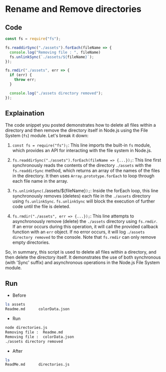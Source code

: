 # Rename and Remove directories

## Code

```javascript
const fs = require("fs");

fs.readdirSync("./assets").forEach(fileName => {
  console.log("Removing file : ", fileName)
  fs.unlinkSync(`./assets/${fileName}`);
});

fs.rmdir("./assets", err => {
  if (err) {
    throw err;
  }

  console.log("./assets directory removed");
});
```

## Explaination

The code snippet you posted demonstrates how to delete all files within a directory and then remove the directory itself in Node.js using the File System (`fs`) module. Let's break it down:

1. `const fs = require("fs");`: This line imports the built-in `fs` module, which provides an API for interacting with the file system in Node.js.

2. `fs.readdirSync("./assets").forEach(fileName => {...});`: This line first synchronously reads the contents of the directory `./assets` with the `fs.readdirSync` method, which returns an array of the names of the files in the directory. It then uses `Array.prototype.forEach` to loop through each file name in the array.

3. `fs.unlinkSync(`./assets/${fileName}`);`: Inside the forEach loop, this line synchronously removes (deletes) each file in the `./assets` directory using `fs.unlinkSync`. `fs.unlinkSync` will block the execution of further code until the file is deleted.

4. `fs.rmdir("./assets", err => {...});`: This line attempts to asynchronously remove (delete) the `./assets` directory using `fs.rmdir`. If an error occurs during this operation, it will call the provided callback function with an `err` object. If no error occurs, it will log `./assets directory removed` to the console. Note that `fs.rmdir` can only remove empty directories.

So, in summary, this script is used to delete all files within a directory, and then delete the directory itself. It demonstrates the use of both synchronous (with 'Sync' suffix) and asynchronous operations in the Node.js File System module.

## Run

- Before

```bash
ls assets 
Readme.md      colorData.json
```

- Run

```bash
node directories.js 
Removing file :  Readme.md
Removing file :  colorData.json
./assets directory removed
```

- After

```bash
ls
ReadMe.md      directories.js
```
